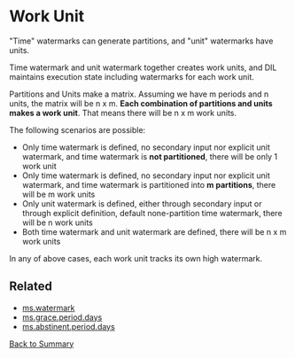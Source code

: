 # Work Unit

"Time" watermarks can generate partitions, and "unit" watermarks have units. 

Time watermark and unit watermark together creates work units, and DIL 
maintains execution state including watermarks for each work unit. 

Partitions and Units make a matrix. Assuming we have m periods and n units, 
the matrix will be n x m. **Each combination of partitions and units makes 
a work unit**. That means there will be n x m work units. 

The following scenarios are possible:

- Only time watermark is defined, no secondary input nor explicit unit 
watermark, and time watermark is **not partitioned**, 
there will be only 1 work unit 
- Only time watermark is defined, no secondary input nor explicit unit 
watermark, and time watermark is partitioned into **m partitions**, 
there will be m work units
- Only unit watermark is defined, either through secondary input or 
through explicit definition, default none-partition time watermark, 
there will be n work units
- Both time watermark and unit watermark are defined, there will 
be n x m work units

In any of above cases, each work unit tracks its own high watermark. 

## Related
- [ms.watermark](https://github.com/linkedin/data-integration-library/blob/master/docs/parameters/ms.watermark.md)
- [ms.grace.period.days](https://github.com/linkedin/data-integration-library/blob/master/docs/parameters/ms.grace.period.days.md)
- [ms.abstinent.period.days](https://github.com/linkedin/data-integration-library/blob/master/docs/parameters/ms.abstinent.period.days.md)

[Back to Summary](summary.md#work-unit)